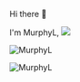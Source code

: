Hi there 👋

I'm MurphyL, ![](https://komarev.com/ghpvc/?username=MurphyL)


<!-- 最常使用的编程语言 -->
![MurphyL](https://github-readme-stats.vercel.app/api/top-langs/?username=MurphyL&layout=compact&hide=css,html)

<!-- Github社交数据 -->
![MurphyL](https://github-readme-stats.vercel.app/api?username=MurphyL&show_icons=true)

<!--
**MurphyL/MurphyL** is a ✨ _special_ ✨ repository because its `README.md` (this file) appears on your GitHub profile.

Here are some ideas to get you started:

- 🔭 I’m currently working on ...
- 🌱 I’m currently learning ...
- 👯 I’m looking to collaborate on ...
- 🤔 I’m looking for help with ...
- 💬 Ask me about ...
- 📫 How to reach me: ...
- 😄 Pronouns: ...
- ⚡ Fun fact: ...
-->
